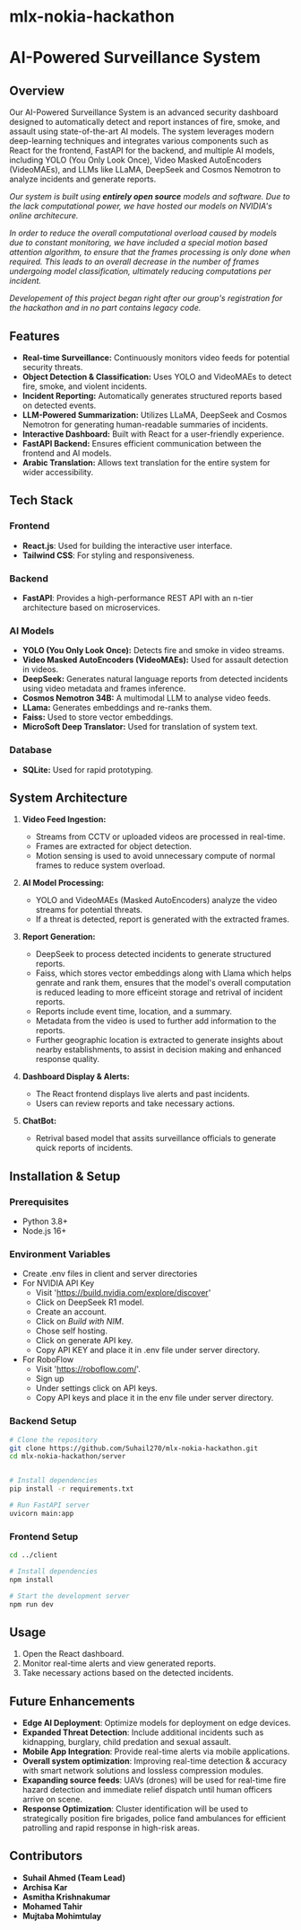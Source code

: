 # mlx-nokia-hackathon

# AI-Powered Surveillance System

## Overview
Our AI-Powered Surveillance System is an advanced security dashboard designed to automatically detect and report instances of fire, smoke, and assault using state-of-the-art AI models. The system leverages modern deep-learning techniques and integrates various components such as React for the frontend, FastAPI for the backend, and multiple AI models, including YOLO (You Only Look Once), Video Masked AutoEncoders (VideoMAEs), and LLMs like LLaMA, DeepSeek and Cosmos Nemotron to analyze incidents and generate reports.

*Our system is built using <b>entirely open source</b> models and software. Due to the lack computational power, we have hosted our models on NVIDIA's online architecure.*

*In order to reduce the overall computational overload caused by models due to constant monitoring, we have included a special motion based attention algorithm, to ensure that the frames processing is only done when required. This leads to an overall decrease in the number of frames undergoing model classification, ultimately reducing computations per incident.*

*Developement of this project began right after our group's registration for the hackathon and in no part contains legacy code.*


## Features
- **Real-time Surveillance:** Continuously monitors video feeds for potential security threats.
- **Object Detection & Classification:** Uses YOLO and VideoMAEs to detect fire, smoke, and violent incidents.
- **Incident Reporting:** Automatically generates structured reports based on detected events.
- **LLM-Powered Summarization:** Utilizes LLaMA, DeepSeek and Cosmos Nemotron for generating human-readable summaries of incidents.
- **Interactive Dashboard:** Built with React for a user-friendly experience.
- **FastAPI Backend:** Ensures efficient communication between the frontend and AI models.
- **Arabic Translation:** Allows text translation for the entire system for wider accessibility.

## Tech Stack
### Frontend
- **React.js**: Used for building the interactive user interface.
- **Tailwind CSS**: For styling and responsiveness.

### Backend
- **FastAPI**: Provides a high-performance REST API with an n-tier architecture based on microservices.

### AI Models
- **YOLO (You Only Look Once):** Detects fire and smoke in video streams.
- **Video Masked AutoEncoders (VideoMAEs):** Used for assault detection in videos.
- **DeepSeek:** Generates natural language reports from detected incidents using video metadata and frames inference.
- **Cosmos Nemotron 34B:** A multimodal LLM to analyse video feeds.
- **LLama:** Generates embeddings and re-ranks them.
- **Faiss:** Used to store vector embeddings.
- **MicroSoft Deep Translator:** Used for translation of system text.


### Database
- **SQLite:** Used for rapid prototyping.


## System Architecture
1. **Video Feed Ingestion:**
   - Streams from CCTV or uploaded videos are processed in real-time.
   - Frames are extracted for object detection.
   - Motion sensing is used to avoid unnecessary compute of normal frames to reduce system overload.

2. **AI Model Processing:**
   - YOLO and VideoMAEs (Masked AutoEncoders) analyze the video streams for potential threats.
   - If a threat is detected, report is generated with the extracted frames.

3. **Report Generation:**
   - DeepSeek to process detected incidents to generate structured reports.
   - Faiss, which stores vector embeddings along with Llama which helps genrate and rank them, ensures that the model's overall computation is reduced leading to more efficeint storage and retrival of incident reports.
   - Reports include event time, location, and a summary.
   - Metadata from the video is used to further add information to the reports.
   - Further geographic location is extracted to generate insights about nearby establishments, to assist in decision making and enhanced response quality. 

4. **Dashboard Display & Alerts:**
   - The React frontend displays live alerts and past incidents.
   - Users can review reports and take necessary actions.

5. **ChatBot:** 
    - Retrival based model that assits surveillance officials to generate quick reports of incidents. 

## Installation & Setup
### Prerequisites
- Python 3.8+
- Node.js 16+

### Environment Variables
- Create .env files in client and server directories
- For NVIDIA API Key
   - Visit 'https://build.nvidia.com/explore/discover' 
   - Click on DeepSeek R1 model.
   - Create an account.
   - Click on _Build with NIM_.
   - Chose self hosting.
   - Click on generate API key.
   - Copy API KEY and place it in .env file under server directory.
- For RoboFlow
   - Visit 'https://roboflow.com/'.
   - Sign up
   - Under settings click on API keys.
   - Copy API keys and place it in the env file under server directory.

### Backend Setup
```bash
# Clone the repository
git clone https://github.com/Suhail270/mlx-nokia-hackathon.git
cd mlx-nokia-hackathon/server


# Install dependencies
pip install -r requirements.txt

# Run FastAPI server
uvicorn main:app 
```

### Frontend Setup
```bash
cd ../client

# Install dependencies
npm install

# Start the development server
npm run dev
```

## Usage
1. Open the React dashboard.
2. Monitor real-time alerts and view generated reports.
3. Take necessary actions based on the detected incidents.

## Future Enhancements

- **Edge AI Deployment**: Optimize models for deployment on edge devices.
- **Expanded Threat Detection**: Include additional incidents such as kidnapping, burglary, child predation and sexual assault.
- **Mobile App Integration**: Provide real-time alerts via mobile applications.
- **Overall system optimization**: Improving real-time detection & accuracy​ with smart network solutions and lossless compression modules.
- **Exapanding source feeds**: UAVs (drones) will be used for real-time fire hazard detection and immediate relief dispatch until human officers arrive on scene.
- **Response Optimization**: Cluster identification will be used to strategically position fire brigades, police fand ambulances for  efficient patrolling and rapid response in high-risk areas.
## Contributors
- **Suhail Ahmed (Team Lead)**
- **Archisa Kar** 
- **Asmitha Krishnakumar**
- **Mohamed Tahir**
- **Mujtaba Mohimtulay**



